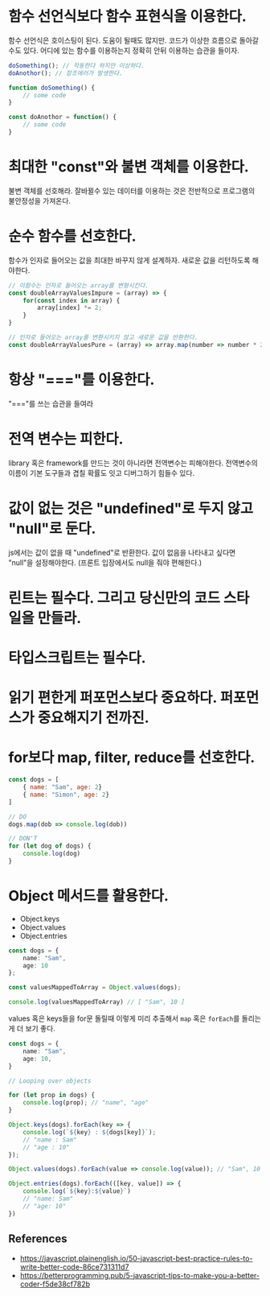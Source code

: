 # 함수 선언식보다 함수 표현식을 이용한다.
함수 선언식은 호이스팅이 된다. 도움이 될때도 많지만. 코드가 이상한 흐름으로 돌아갈 수도 있다. 어디에 있는 함수를 이용하는지 정확히 안뒤 이용하는 습관을 들이자.

```js
doSomething(); // 작동한다 하지만 이상하다.
doAnothor(); // 참조에러가 발생한다.

function doSomething() {
    // some code
}

const doAnothor = function() {
    // some code
}
```

# 최대한 "const"와 불변 객체를 이용한다.
불변 객체를 선호해라. 잘바뀔수 있는 데이터를 이용하는 것은 전반적으로 프로그램의 불안정성을 가져온다.

# 순수 함수를 선호한다.
함수가 인자로 들어오는 값을 최대한 바꾸지 않게 설계하자. 새로운 값을 리턴하도록 해야한다.
```js
// 이함수는 인자로 들어오는 array를 변형시킨다.
const doubleArrayValuesImpure = (array) => {
    for(const index in array) {
        array[index] *= 2;
    }
}

// 인자로 들어오는 array를 변환시키지 않고 새로운 값을 반환한다.
const doubleArrayValuesPure = (array) => array.map(number => number * 2)
```

# 항상 "==="를 이용한다.
"==="를 쓰는 습관을 들여라

# 전역 변수는 피한다.
library 혹은 framework를 만드는 것이 아니라면 전역변수는 피해야한다. 전역변수의 이름이 기본 도구들과 겹칠 확률도 잇고 디버그하기 힘들수 있다.

# 값이 없는 것은 "undefined"로 두지 않고 "null"로 둔다.
js에서는 값이 없을 때 "undefined"로 반환한다. 값이 없음을 나타내고 싶다면 "null"을 설정해야한다. (프론트 입장에서도 null을 줘야 편해한다.)

# 린트는 필수다. 그리고 당신만의 코드 스타일을 만들라.

# 타입스크립트는 필수다.

# 읽기 편한게 퍼포먼스보다 중요하다. 퍼포먼스가 중요해지기 전까진.

# for보다 map, filter, reduce를 선호한다.
```js
const dogs = [
    { name: "Sam", age: 2}
    { name: "Simon", age: 2}
]

// DO
dogs.map(dob => console.log(dob))

// DON'T
for (let dog of dogs) {
    console.log(dog)
}
```

# Object 메서드를 활용한다.
- Object.keys
- Object.values
- Object.entries

```ts
const dogs = {
    name: "Sam",
    age: 10
};

const valuesMappedToArray = Object.values(dogs);

console.log(valuesMappedToArray) // [ "Sam", 10 ]
```
values 혹은 keys들을 for문 돌릴때 이렇게 미리 추출해서 `map` 혹은 `forEach`를 돌리는게 더 보기 좋다.

```ts
const dogs = {
    name: "Sam",
    age: 10,
}

// Looping over objects

for (let prop in dogs) {
    console.log(prop); // "name", "age"
}

Object.keys(dogs).forEach(key => {
    console.log(`${key} : ${dogs[key]}`);
    // "name : Sam"
    // "age : 10"
});

Object.values(dogs).forEach(value => console.log(value)); // "Sam", 10

Object.entries(dogs).forEach(([key, value]) => {
    console.log(`${key}:${value}`)
    // "name: Sam"
    // "age: 10"
})
```


## References
- https://javascript.plainenglish.io/50-javascript-best-practice-rules-to-write-better-code-86ce731311d7
- https://betterprogramming.pub/5-javascript-tips-to-make-you-a-better-coder-f5de38cf782b